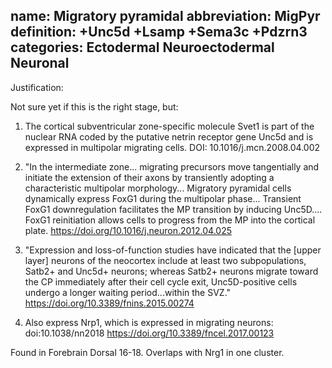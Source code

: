 name: Migratory pyramidal
abbreviation: MigPyr
definition: +Unc5d +Lsamp +Sema3c +Pdzrn3 
categories: Ectodermal Neuroectodermal Neuronal
---

Justification:

Not sure yet if this is the right stage, but:

1) The cortical subventricular zone-specific molecule Svet1 
is part of the nuclear RNA coded by the putative netrin 
receptor gene Unc5d and is expressed in multipolar migrating cells.
DOI: 10.1016/j.mcn.2008.04.002

2) "In the intermediate zone... migrating precursors move tangentially and initiate the extension of their axons by transiently adopting a characteristic multipolar morphology... Migratory pyramidal cells dynamically express FoxG1 during the multipolar phase... Transient FoxG1 downregulation facilitates the MP transition by inducing Unc5D.... FoxG1 reinitiation allows cells to progress from the MP into the cortical plate.
https://doi.org/10.1016/j.neuron.2012.04.025

3) "Expression and loss-of-function studies have indicated that the [upper layer] neurons of the neocortex include at least two subpopulations, Satb2+ and Unc5d+ neurons; whereas Satb2+ neurons migrate toward the CP immediately after their cell cycle exit, Unc5D-positive cells undergo a longer waiting period...within the SVZ."
https://doi.org/10.3389/fnins.2015.00274

4) Also express Nrp1, which is expressed in migrating neurons: 
doi:10.1038/nn2018
https://doi.org/10.3389/fncel.2017.00123

Found in Forebrain Dorsal 16-18. Overlaps with Nrg1 in one cluster.